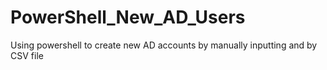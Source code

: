 # PowerShell_New_AD_Users
Using powershell to create new AD accounts by manually inputting and by CSV file 
